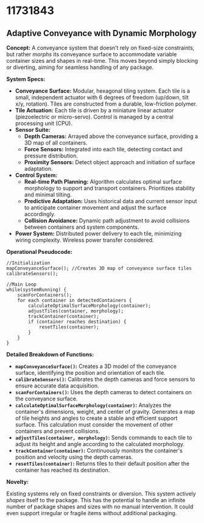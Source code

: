 # 11731843

## Adaptive Conveyance with Dynamic Morphology

**Concept:** A conveyance system that doesn’t rely on fixed-size constraints, but rather *morphs* its conveyance surface to accommodate variable container sizes and shapes in real-time. This moves beyond simply blocking or diverting, aiming for seamless handling of any package.

**System Specs:**

*   **Conveyance Surface:** Modular, hexagonal tiling system. Each tile is a small, independent actuator with 6 degrees of freedom (up/down, tilt x/y, rotation). Tiles are constructed from a durable, low-friction polymer.
*   **Tile Actuation:** Each tile is driven by a miniature linear actuator (piezoelectric or micro-servo). Control is managed by a central processing unit (CPU).
*   **Sensor Suite:**
    *   **Depth Cameras:** Arrayed above the conveyance surface, providing a 3D map of all containers.
    *   **Force Sensors:** Integrated into each tile, detecting contact and pressure distribution.
    *   **Proximity Sensors:**  Detect object approach and initiation of surface adaptation.
*   **Control System:**
    *   **Real-time Path Planning:** Algorithm calculates optimal surface morphology to support and transport containers. Prioritizes stability and minimal tilting.
    *   **Predictive Adaptation:** Uses historical data and current sensor input to anticipate container movement and adjust the surface accordingly.
    *   **Collision Avoidance:**  Dynamic path adjustment to avoid collisions between containers and system components.
*   **Power System:** Distributed power delivery to each tile, minimizing wiring complexity. Wireless power transfer considered.

**Operational Pseudocode:**

```
//Initialization
mapConveyanceSurface(); //Creates 3D map of conveyance surface tiles
calibrateSensors();

//Main Loop
while(systemRunning) {
    scanForContainers();
    for each container in detectedContainers {
        calculateOptimalSurfaceMorphology(container);
        adjustTiles(container, morphology);
        trackContainer(container);
        if (container reaches destination) {
            resetTiles(container);
        }
    }
}
```

**Detailed Breakdown of Functions:**

*   **`mapConveyanceSurface()`:**  Creates a 3D model of the conveyance surface, identifying the position and orientation of each tile.
*   **`calibrateSensors()`:**  Calibrates the depth cameras and force sensors to ensure accurate data acquisition.
*   **`scanForContainers()`:**  Uses the depth cameras to detect containers on the conveyance surface.
*   **`calculateOptimalSurfaceMorphology(container)`:**  Analyzes the container's dimensions, weight, and center of gravity.  Generates a map of tile heights and angles to create a stable and efficient support surface.  This calculation must consider the movement of other containers and prevent collisions.
*   **`adjustTiles(container, morphology)`:**  Sends commands to each tile to adjust its height and angle according to the calculated morphology.
*   **`trackContainer(container)`:** Continuously monitors the container's position and velocity using the depth cameras.
*   **`resetTiles(container)`:** Returns tiles to their default position after the container has reached its destination.

**Novelty:**

Existing systems rely on fixed constraints or diversion. This system actively *shapes* itself to the package. This has the potential to handle an infinite number of package shapes and sizes with no manual intervention. It could even support irregular or fragile items without additional packaging.
